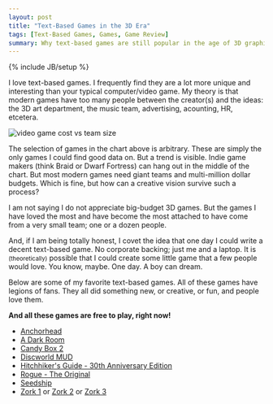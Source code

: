 ```yaml
---
layout: post
title: "Text-Based Games in the 3D Era"
tags: [Text-Based Games, Games, Game Review]
summary: Why text-based games are still popular in the age of 3D graphics
---
```

{% include JB/setup %}

I love text-based games. I frequently find they are a lot more unique and interesting than your typical computer/video game. My theory is that modern games have too many people between the creator(s) and the ideas: the 3D art department, the music team, advertising, acounting, HR, etcetera.

<img src="/assets/images/text_games/text_games_rock_640.png"
srcset="/assets/images/text_games/text_games_rock_800.png 800w,
/assets/images/text_games/text_games_rock_640.png 640w" 
sizes="(max-width: 38em) 100vw, 50vw"
alt="video game cost vs team size">

The selection of games in the chart above is arbitrary. These are simply the only games I could find good data on. But a trend is visible. Indie game makers (think Braid or Dwarf Fortress) can hang out in the middle of the chart. But most modern games need giant teams and multi-million dollar budgets. Which is fine, but how can a creative vision survive such a process?

I am not saying I do not appreciate big-budget 3D games. But the games I have loved the most and have become the most attached to have come from a very small team; one or a dozen people.

And, if I am being totally honest, I covet the idea that one day I could write a decent text-based game. No corporate backing; just me and a laptop. It is <small>(theoretically)</small> possible that I could create some little game that a few people would love. You know, maybe. One day. A boy can dream.

Below are some of my favorite text-based games. All of these games have legions of fans. They all did something new, or creative, or fun, and people love them.

**And all these games are free to play, right now!**

* [Anchorhead](http://pr-if.org/play/anchorhead/)
* [A Dark Room](http://adarkroom.doublespeakgames.com/)
* [Candy Box 2](http://candybox2.net/)
* [Discworld MUD](http://discworld.atuin.net/lpc/)
* [Hitchhiker's Guide - 30th Anniversary Edition](http://www.bbc.co.uk/programmes/articles/1g84m0sXpnNCv84GpN2PLZG/the-hitchhikers-guide-to-the-galaxy-game-30th-anniversary-edition)
* [Rogue - The Original](https://archive.org/details/msdos_Rogue_1983)
* [Seedship](http://philome.la/johnayliff/seedship/play)
* [Zork 1](https://archive.org/details/a2_Zork_I_The_Great_Underground_Empire_1980_Infocom) or [Zork 2](https://archive.org/details/a2_Zork_II_The_Wizard_of_Frobozz_1981_Infocom_a) or [Zork 3](https://archive.org/details/a2_Zork_III_The_Dungeon_Master_1982_Infocom)
